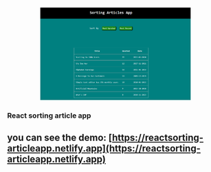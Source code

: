 <p align="center">
  <img src="./public/images/sorting.png" width="350">
</p>


### React sorting article app

## you can see the demo: [https://reactsorting-articleapp.netlify.app](https://reactsorting-articleapp.netlify.app)
